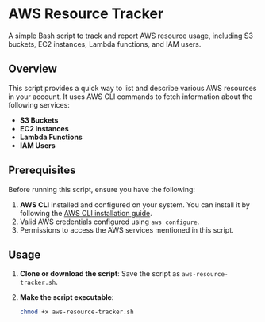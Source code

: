 # AWS Resource Tracker

A simple Bash script to track and report AWS resource usage, including S3 buckets, EC2 instances, Lambda functions, and IAM users.

## Overview

This script provides a quick way to list and describe various AWS resources in your account. It uses AWS CLI commands to fetch information about the following services:
- **S3 Buckets**
- **EC2 Instances**
- **Lambda Functions**
- **IAM Users**

## Prerequisites

Before running this script, ensure you have the following:
1. **AWS CLI** installed and configured on your system. You can install it by following the [AWS CLI installation guide](https://docs.aws.amazon.com/cli/latest/userguide/install-cliv2.html).
2. Valid AWS credentials configured using `aws configure`.
3. Permissions to access the AWS services mentioned in this script.

## Usage

1. **Clone or download the script**:
   Save the script as `aws-resource-tracker.sh`.

2. **Make the script executable**:
   ```bash
   chmod +x aws-resource-tracker.sh

